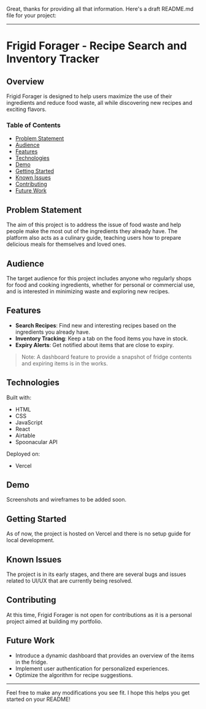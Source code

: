 Great, thanks for providing all that information. Here's a draft README.md file for your project:

---

# Frigid Forager - Recipe Search and Inventory Tracker

## Overview

Frigid Forager is designed to help users maximize the use of their ingredients and reduce food waste, all while discovering new recipes and exciting flavors.

### Table of Contents

- [Problem Statement](#problem-statement)
- [Audience](#audience)
- [Features](#features)
- [Technologies](#technologies)
- [Demo](#demo)
- [Getting Started](#getting-started)
- [Known Issues](#known-issues)
- [Contributing](#contributing)
- [Future Work](#future-work)

## Problem Statement

The aim of this project is to address the issue of food waste and help people make the most out of the ingredients they already have. The platform also acts as a culinary guide, teaching users how to prepare delicious meals for themselves and loved ones.

## Audience

The target audience for this project includes anyone who regularly shops for food and cooking ingredients, whether for personal or commercial use, and is interested in minimizing waste and exploring new recipes.

## Features

- **Search Recipes**: Find new and interesting recipes based on the ingredients you already have.
- **Inventory Tracking**: Keep a tab on the food items you have in stock.
- **Expiry Alerts**: Get notified about items that are close to expiry.
  
> Note: A dashboard feature to provide a snapshot of fridge contents and expiring items is in the works.

## Technologies

Built with:
- HTML
- CSS
- JavaScript
- React
- Airtable
- Spoonacular API

Deployed on:
- Vercel

## Demo

Screenshots and wireframes to be added soon.

## Getting Started

As of now, the project is hosted on Vercel and there is no setup guide for local development.

## Known Issues

The project is in its early stages, and there are several bugs and issues related to UI/UX that are currently being resolved.

## Contributing

At this time, Frigid Forager is not open for contributions as it is a personal project aimed at building my portfolio.

## Future Work

- Introduce a dynamic dashboard that provides an overview of the items in the fridge.
- Implement user authentication for personalized experiences.
- Optimize the algorithm for recipe suggestions.

---

Feel free to make any modifications you see fit. I hope this helps you get started on your README!
